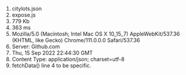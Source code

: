 1. citylots.json
2. expose.js
3. 779 Kb
4. 363 ms
5. Mozilla/5.0 (Macintosh; Intel Mac OS X 10_15_7) AppleWebKit/537.36 (KHTML, like Gecko) Chrome/111.0.0.0 Safari/537.36
6. Server: Github.com
7.  Thu, 15 Sep 2022 22:44:30 GMT
8.  Content Type: application/json; charset=utf-8
9.  fetchData() line 4 to be specific. 